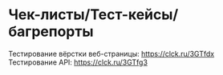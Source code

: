 # Чек-листы/Тест-кейсы/багрепорты

Тестирование вёрстки веб-страницы: https://clck.ru/3GTfdx
Тестирование API: https://clck.ru/3GTfg3
